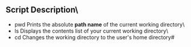 ## Script Description\

 * pwd    Prints the absolute **path name** of the current working directory\
 * ls     Displays the contents list of your current working directory\
 * cd     Changes the working directory to the user's home directory#
